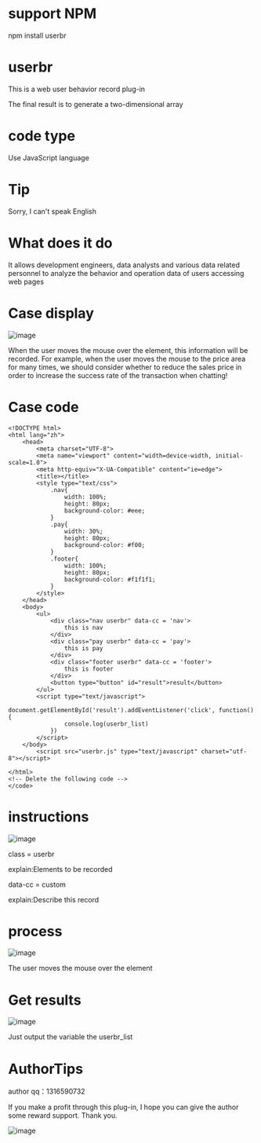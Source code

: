 # support NPM 

npm install userbr
# userbr
This is a web user behavior record plug-in

The final result is to generate a two-dimensional array
# code type
Use JavaScript language

# Tip
Sorry, I can't speak English
# What does it do
It allows development engineers, data analysts and various data related personnel to analyze the behavior and operation data of users accessing web pages
# Case display
 ![image]( https://github.com/1316590732/userbr/blob/main/images/demo.gif)
 
 When the user moves the mouse over the element, this information will be recorded. For example, when the user moves the mouse to the price area for many times, we should consider whether to reduce the sales price in order to increase the success rate of the transaction when chatting!
# Case code
```  <code>
<!DOCTYPE html>
<html lang="zh">
	<head>
		<meta charset="UTF-8">
		<meta name="viewport" content="width=device-width, initial-scale=1.0">
		<meta http-equiv="X-UA-Compatible" content="ie=edge">
		<title></title>
		<style type="text/css">
			.nav{
				width: 100%;
				height: 80px;
				background-color: #eee;
			}
			.pay{
				width: 30%;
				height: 80px;
				background-color: #f00;
			}
			.footer{
				width: 100%;
				height: 80px;
				background-color: #f1f1f1;
			}
		</style>
	</head>
	<body>
		<ul>
			<div class="nav userbr" data-cc = 'nav'>
				this is nav
			</div>
			<div class="pay userbr" data-cc = 'pay'>
				this is pay
			</div>
			<div class="footer userbr" data-cc = 'footer'>
				this is footer
			</div>
			<button type="button" id="result">result</button>
		</ul>
		<script type="text/javascript">
			document.getElementById('result').addEventListener('click', function() {
				console.log(userbr_list)
			})
		</script>
	</body>
		<script src="userbr.js" type="text/javascript" charset="utf-8"></script>
	
</html>
<!-- Delete the following code -->
</code>
``` 
# instructions
 ![image]( https://github.com/1316590732/userbr/blob/main/images/introduce.png)
 
class = userbr

explain:Elements to be recorded

data-cc = custom

explain:Describe this record

# process
 ![image]( https://github.com/1316590732/userbr/blob/main/images/Process.jpg)

 
The user moves the mouse over the element

# Get results
 ![image]( https://github.com/1316590732/userbr/blob/main/images/result.png)
 
 Just output the variable the userbr_list

# AuthorTips
author qq：1316590732

If you make a profit through this plug-in, I hope you can give the author some reward support. Thank you.

 ![image]( https://github.com/1316590732/userbr/blob/main/images/wxqrcode.png)

